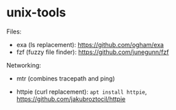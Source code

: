 # unix-tools

Files: 
* exa (ls replacement): https://github.com/ogham/exa
* fzf (fuzzy file finder): https://github.com/junegunn/fzf

Networking:
* mtr (combines tracepath and ping)

* httpie (curl replacement): `apt install httpie`, https://github.com/jakubroztocil/httpie

